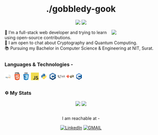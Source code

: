 <html>
 <body> 
<h1 align="center">./gobbledy-gook</h1>

<p align = "center">
<img src = "https://komarev.com/ghpvc/?username=gobbledy-gook">
  <img src = "https://img.shields.io/badge/Most_Experienced_with-Python-green">
</p>


  <div>
    <img align = "right" width = "30%" src = "https://gifdb.com/images/high/dragon-ball-z-goku-warm-up-piunlli97jndx6wg.gif">
  </div>
  <div width = "50%">
    👾 I’m a full-stack web developer and trying to learn using open-source contributions.  <br>
    🌱 I am open to chat about Cryptography and Quantum Computing. <br>
    📚 Pursuing my Bachelor in Computer Science & Engineering at NIT, Surat.
  </div>


## 
### Languages & Technologies - 

<p>
  <img width = "5%" src = "https://raw.githubusercontent.com/github/explore/80688e429a7d4ef2fca1e82350fe8e3517d3494d/topics/mysql/mysql.png">
  <img width = "5%" src = "https://raw.githubusercontent.com/github/explore/80688e429a7d4ef2fca1e82350fe8e3517d3494d/topics/html/html.png">
  <img width = "5%" src = "https://raw.githubusercontent.com/github/explore/80688e429a7d4ef2fca1e82350fe8e3517d3494d/topics/css/css.png">
  <img width = "5%" src = "https://raw.githubusercontent.com/github/explore/80688e429a7d4ef2fca1e82350fe8e3517d3494d/topics/javascript/javascript.png">
  <img width = "5%" src = "https://raw.githubusercontent.com/github/explore/80688e429a7d4ef2fca1e82350fe8e3517d3494d/topics/python/python.png">
  <img width = "5%" src = "https://raw.githubusercontent.com/github/explore/80688e429a7d4ef2fca1e82350fe8e3517d3494d/topics/cpp/cpp.png">
  <img width = "5%" src = "https://raw.githubusercontent.com/github/explore/5c058a388828bb5fde0bcafd4bc867b5bb3f26f3/topics/flask/flask.png">
  <img width = "5%" src = "https://raw.githubusercontent.com/github/explore/80688e429a7d4ef2fca1e82350fe8e3517d3494d/topics/git/git.png">
  <img width = "5%" src = "https://raw.githubusercontent.com/github/explore/80688e429a7d4ef2fca1e82350fe8e3517d3494d/topics/c/c.png">
</p>

##
### :star_of_david: My Stats 
<p align = "center">
  <img src = "http://github-readme-streak-stats.herokuapp.com?user=gobbledy-gook&theme=dark">
<img src = "https://github-readme-stats.vercel.app/api?username=gobbledy-gook&show_icons=true&theme=dark#gh-dark-mode-only">
</p>


## 
<p align = "center">I am reachable at - </p>
<p align = "center"><a href="https://www.linkedin.com/in/garvit-shah-1287001b8/" target="_blank"><img alt="LinkedIn" src="https://img.shields.io/badge/linkedin-%230077B5.svg?&style=for-the-badge&logo=linkedin&logoColor=white" /></a>
  <a href="https://mail.google.com/mail/u/0/?ogbl#inbox?compose=new" target="_blank"><img alt="GMAIL" src="https://img.shields.io/badge/Gmail-D14836?style=for-the-badge&logo=gmail&logoColor=white" /></a>
</p>
</body>
</html>
